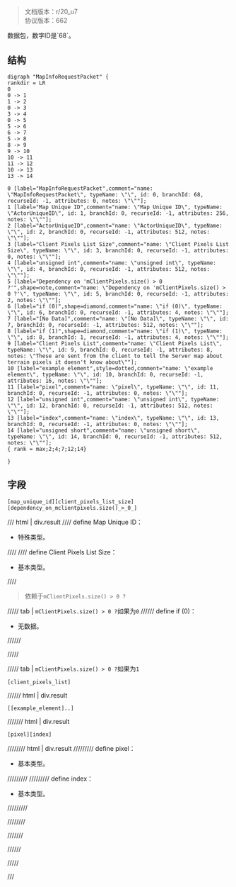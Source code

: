 # <!-- md:samp MapInfoRequestPacket -->

> 文档版本：r/20_u7<br/>协议版本：662

<!-- md:samp MapInfoRequestPacket -->数据包，数字ID是`68`。

## 结构

```viz
digraph "MapInfoRequestPacket" {
rankdir = LR
0
0 -> 1
1 -> 2
0 -> 3
3 -> 4
0 -> 5
5 -> 6
6 -> 7
5 -> 8
8 -> 9
9 -> 10
10 -> 11
11 -> 12
10 -> 13
13 -> 14

0 [label="MapInfoRequestPacket",comment="name: \"MapInfoRequestPacket\", typeName: \"\", id: 0, branchId: 68, recurseId: -1, attributes: 0, notes: \"\""];
1 [label="Map Unique ID",comment="name: \"Map Unique ID\", typeName: \"ActorUniqueID\", id: 1, branchId: 0, recurseId: -1, attributes: 256, notes: \"\""];
2 [label="ActorUniqueID",comment="name: \"ActorUniqueID\", typeName: \"\", id: 2, branchId: 0, recurseId: -1, attributes: 512, notes: \"\""];
3 [label="Client Pixels List Size",comment="name: \"Client Pixels List Size\", typeName: \"\", id: 3, branchId: 0, recurseId: -1, attributes: 0, notes: \"\""];
4 [label="unsigned int",comment="name: \"unsigned int\", typeName: \"\", id: 4, branchId: 0, recurseId: -1, attributes: 512, notes: \"\""];
5 [label="Dependency on 'mClientPixels.size() > 0 ?'",shape=note,comment="name: \"Dependency on 'mClientPixels.size() > 0 ?'\", typeName: \"\", id: 5, branchId: 0, recurseId: -1, attributes: 2, notes: \"\""];
6 [label="if (0)",shape=diamond,comment="name: \"if (0)\", typeName: \"\", id: 6, branchId: 0, recurseId: -1, attributes: 4, notes: \"\""];
7 [label="[No Data]",comment="name: \"[No Data]\", typeName: \"\", id: 7, branchId: 0, recurseId: -1, attributes: 512, notes: \"\""];
8 [label="if (1)",shape=diamond,comment="name: \"if (1)\", typeName: \"\", id: 8, branchId: 1, recurseId: -1, attributes: 4, notes: \"\""];
9 [label="Client Pixels List",comment="name: \"Client Pixels List\", typeName: \"\", id: 9, branchId: 0, recurseId: -1, attributes: 8, notes: \"These are sent from the client to tell the Server map about terrain pixels it doesn't know about\""];
10 [label="example element",style=dotted,comment="name: \"example element\", typeName: \"\", id: 10, branchId: 0, recurseId: -1, attributes: 16, notes: \"\""];
11 [label="pixel",comment="name: \"pixel\", typeName: \"\", id: 11, branchId: 0, recurseId: -1, attributes: 0, notes: \"\""];
12 [label="unsigned int",comment="name: \"unsigned int\", typeName: \"\", id: 12, branchId: 0, recurseId: -1, attributes: 512, notes: \"\""];
13 [label="index",comment="name: \"index\", typeName: \"\", id: 13, branchId: 0, recurseId: -1, attributes: 0, notes: \"\""];
14 [label="unsigned short",comment="name: \"unsigned short\", typeName: \"\", id: 14, branchId: 0, recurseId: -1, attributes: 512, notes: \"\""];
{ rank = max;2;4;7;12;14}

}

```

## 字段

```title='MapInfoRequestPacket'
[map_unique_id][client_pixels_list_size][dependency_on_mclientpixels.size()_>_0_]
```

/// html | div.result
//// define
Map Unique ID：[<!-- md:samp ActorUniqueID -->](../types/actoruniqueid.md)

- 特殊类型。


////
//// define
Client Pixels List Size：<!-- md:samp unsigned int -->

- 基本类型。


////
> 依赖于`mClientPixels.size() > 0 ?`

///// tab | `mClientPixels.size() > 0 ?`如果为`0`
////// define
if (0)：<!-- md:samp [No Data] -->

- 无数据。


//////

/////

///// tab | `mClientPixels.size() > 0 ?`如果为`1`
```title='if (1)'
[client_pixels_list]
```

////// html | div.result
```title='Client Pixels List'
[[example_element]..]
```

/////// html | div.result
```title='示例元素'
[pixel][index]
```

//////// html | div.result
///////// define
pixel：<!-- md:samp unsigned int -->

- 基本类型。


/////////
///////// define
index：<!-- md:samp unsigned short -->

- 基本类型。


/////////

////////

///////

//////

/////

///

